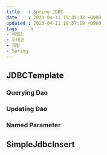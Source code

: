 ```yaml
---
title   : Spring JDBC
date    : 2023-04-11 19:35:33 +0900
updated : 2023-04-11 19:37:19 +0900
tags     : 
- 레벨2
- 우테코
- 개발
- Spring
---
```

## JDBCTemplate
### Querying Dao

### Updating Dao

### Named Parameter

## SimpleJdbcInsert

